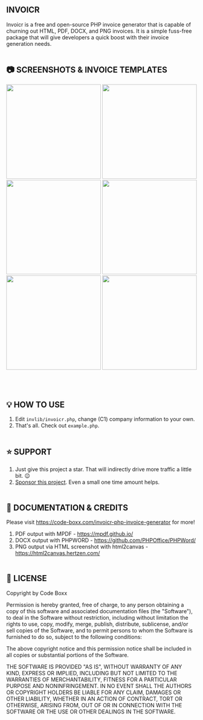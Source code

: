 ## INVOICR
Invoicr is a free and open-source PHP invoice generator that is capable of churning out HTML, PDF, DOCX, and PNG invoices. It is a simple fuss-free package that will give developers a quick boost with their invoice generation needs.
<br><br>

## :camera: SCREENSHOTS & INVOICE TEMPLATES
<p float="left">
  <img width="250" src="https://code-boxx.com/wp-content/uploads/2021/11/illus-invoicr-1.png">
  <img width="250" src="https://code-boxx.com/wp-content/uploads/2021/11/illus-invoicr-2.png">
  <img width="250" src="https://code-boxx.com/wp-content/uploads/2021/11/illus-invoicr-3.png">
  <img width="250" src="https://code-boxx.com/wp-content/uploads/2021/11/illus-invoicr-4.png">
  <img width="250" src="https://code-boxx.com/wp-content/uploads/2021/11/illus-invoicr-5.png">
  <img width="250" src="https://code-boxx.com/wp-content/uploads/2021/11/illus-invoicr-6.png">
</p>
<br><br>

## :bulb: HOW TO USE
1) Edit `invlib/invoicr.php`, change (C1) company information to your own.
2) That's all. Check out `example.php`.
<br><br>

## :star: SUPPORT
1) Just give this project a star. That will indirectly drive more traffic a little bit. :wink:
2) [Sponsor this project](https://github.com/sponsors/code-boxx). Even a small one time amount helps.
<br><br>

## :link: DOCUMENTATION & CREDITS
Please visit https://code-boxx.com/invoicr-php-invoice-generator for more!

1) PDF output with MPDF - https://mpdf.github.io/
2) DOCX output with PHPWORD - https://github.com/PHPOffice/PHPWord/
3) PNG output via HTML screenshot with html2canvas - https://html2canvas.hertzen.com/
<br><br>

## :newspaper: LICENSE
Copyright by Code Boxx

Permission is hereby granted, free of charge, to any person obtaining a copy
of this software and associated documentation files (the "Software"), to deal
in the Software without restriction, including without limitation the rights
to use, copy, modify, merge, publish, distribute, sublicense, and/or sell
copies of the Software, and to permit persons to whom the Software is
furnished to do so, subject to the following conditions:

The above copyright notice and this permission notice shall be included in all
copies or substantial portions of the Software.

THE SOFTWARE IS PROVIDED "AS IS", WITHOUT WARRANTY OF ANY KIND, EXPRESS OR
IMPLIED, INCLUDING BUT NOT LIMITED TO THE WARRANTIES OF MERCHANTABILITY,
FITNESS FOR A PARTICULAR PURPOSE AND NONINFRINGEMENT. IN NO EVENT SHALL THE
AUTHORS OR COPYRIGHT HOLDERS BE LIABLE FOR ANY CLAIM, DAMAGES OR OTHER
LIABILITY, WHETHER IN AN ACTION OF CONTRACT, TORT OR OTHERWISE, ARISING FROM,
OUT OF OR IN CONNECTION WITH THE SOFTWARE OR THE USE OR OTHER DEALINGS IN THE
SOFTWARE.